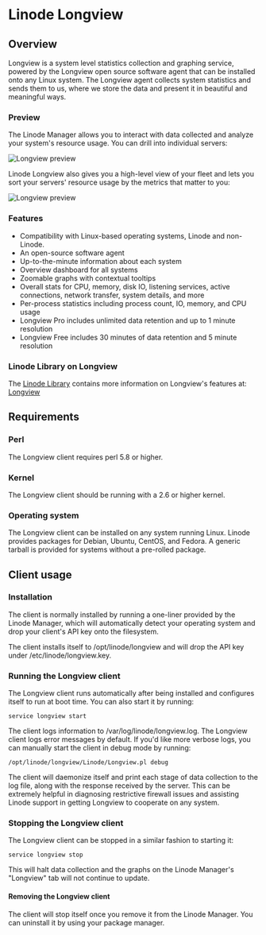 Linode Longview
===============

## Overview
Longview is a system level statistics collection and graphing service, powered by the Longview open source software agent that can be installed onto any Linux system. The Longview agent collects system statistics and sends them to us, where we store the data and present it in beautiful and meaningful ways.

### Preview

The Linode Manager allows you to interact with data collected and analyze your system's resource usage. You can drill into individual servers:

![Longview preview](http://i.imgur.com/mLC8MvK.png "Linode Longview")

Linode Longview also gives you a high-level view of your fleet and lets you sort your servers' resource usage by the metrics that matter to you:

![Longview preview](https://forum.linode.com/images/longview/z6RVTUv.gif "Linode Longview")

### Features

* Compatibility with Linux-based operating systems, Linode and non-Linode.
* An open-source software agent
* Up-to-the-minute information about each system
* Overview dashboard for all systems
* Zoomable graphs with contextual tooltips
* Overall stats for CPU, memory, disk IO, listening services, active connections, network transfer, system details, and more
* Per-process statistics including process count, IO, memory, and CPU usage
* Longview Pro includes unlimited data retention and up to 1 minute resolution
* Longview Free includes 30 minutes of data retention and 5 minute resolution

### Linode Library on Longview

The [Linode Library](http://library.linode.com) contains more information on Longview's features at: [Longview](http://library.linode.com/longview)

## Requirements

### Perl

The Longview client requires perl 5.8 or higher.

### Kernel

The Longview client should be running with a 2.6 or higher kernel. 

### Operating system

The Longview client can be installed on any system running Linux. Linode provides packages for Debian, Ubuntu, CentOS, and Fedora. A generic tarball is provided for systems without a pre-rolled package.

## Client usage

### Installation

The client is normally installed by running a one-liner provided by the Linode Manager, which will automatically detect your operating system and drop your client's API key onto the filesystem.

The client installs itself to /opt/linode/longview and will drop the API key under /etc/linode/longview.key.

### Running the Longview client

The Longview client runs automatically after being installed and configures itself to run at boot time. You can also start it by running:

    service longview start

The client logs information to /var/log/linode/longview.log. The Longview client logs error messages by default. If you'd like more verbose logs, you can manually start the client in debug mode by running:

    /opt/linode/longview/Linode/Longview.pl debug

The client will daemonize itself and print each stage of data collection to the log file, along with the response received by the server. This can be extremely helpful in diagnosing restrictive firewall issues and assisting Linode support in getting Longview to cooperate on any system.

### Stopping the Longview client

The Longview client can be stopped in a similar fashion to starting it:

    service longview stop

This will halt data collection and the graphs on the Linode Manager's "Longview" tab will not continue to update.

#### Removing the Longview client

The client will stop itself once you remove it from the Linode Manager. You can uninstall it by using your package manager. 